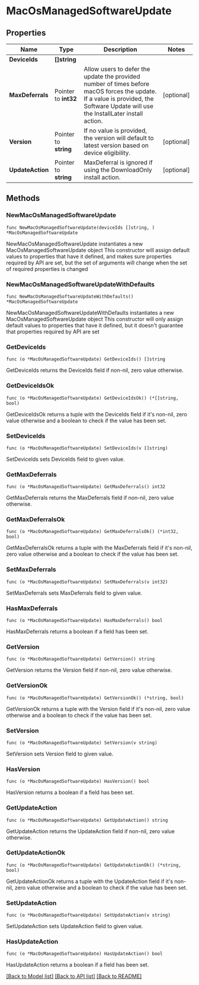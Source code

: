 # MacOsManagedSoftwareUpdate

## Properties

Name | Type | Description | Notes
------------ | ------------- | ------------- | -------------
**DeviceIds** | **[]string** |  | 
**MaxDeferrals** | Pointer to **int32** | Allow users to defer the update the provided number of times before macOS forces the update. If a value is provided, the Software Update will use the InstallLater install action. | [optional] 
**Version** | Pointer to **string** | If no value is provided, the version will default to latest version based on device eligibility. | [optional] 
**UpdateAction** | Pointer to **string** | MaxDeferral is ignored if using the DownloadOnly install action. | [optional] 

## Methods

### NewMacOsManagedSoftwareUpdate

`func NewMacOsManagedSoftwareUpdate(deviceIds []string, ) *MacOsManagedSoftwareUpdate`

NewMacOsManagedSoftwareUpdate instantiates a new MacOsManagedSoftwareUpdate object
This constructor will assign default values to properties that have it defined,
and makes sure properties required by API are set, but the set of arguments
will change when the set of required properties is changed

### NewMacOsManagedSoftwareUpdateWithDefaults

`func NewMacOsManagedSoftwareUpdateWithDefaults() *MacOsManagedSoftwareUpdate`

NewMacOsManagedSoftwareUpdateWithDefaults instantiates a new MacOsManagedSoftwareUpdate object
This constructor will only assign default values to properties that have it defined,
but it doesn't guarantee that properties required by API are set

### GetDeviceIds

`func (o *MacOsManagedSoftwareUpdate) GetDeviceIds() []string`

GetDeviceIds returns the DeviceIds field if non-nil, zero value otherwise.

### GetDeviceIdsOk

`func (o *MacOsManagedSoftwareUpdate) GetDeviceIdsOk() (*[]string, bool)`

GetDeviceIdsOk returns a tuple with the DeviceIds field if it's non-nil, zero value otherwise
and a boolean to check if the value has been set.

### SetDeviceIds

`func (o *MacOsManagedSoftwareUpdate) SetDeviceIds(v []string)`

SetDeviceIds sets DeviceIds field to given value.


### GetMaxDeferrals

`func (o *MacOsManagedSoftwareUpdate) GetMaxDeferrals() int32`

GetMaxDeferrals returns the MaxDeferrals field if non-nil, zero value otherwise.

### GetMaxDeferralsOk

`func (o *MacOsManagedSoftwareUpdate) GetMaxDeferralsOk() (*int32, bool)`

GetMaxDeferralsOk returns a tuple with the MaxDeferrals field if it's non-nil, zero value otherwise
and a boolean to check if the value has been set.

### SetMaxDeferrals

`func (o *MacOsManagedSoftwareUpdate) SetMaxDeferrals(v int32)`

SetMaxDeferrals sets MaxDeferrals field to given value.

### HasMaxDeferrals

`func (o *MacOsManagedSoftwareUpdate) HasMaxDeferrals() bool`

HasMaxDeferrals returns a boolean if a field has been set.

### GetVersion

`func (o *MacOsManagedSoftwareUpdate) GetVersion() string`

GetVersion returns the Version field if non-nil, zero value otherwise.

### GetVersionOk

`func (o *MacOsManagedSoftwareUpdate) GetVersionOk() (*string, bool)`

GetVersionOk returns a tuple with the Version field if it's non-nil, zero value otherwise
and a boolean to check if the value has been set.

### SetVersion

`func (o *MacOsManagedSoftwareUpdate) SetVersion(v string)`

SetVersion sets Version field to given value.

### HasVersion

`func (o *MacOsManagedSoftwareUpdate) HasVersion() bool`

HasVersion returns a boolean if a field has been set.

### GetUpdateAction

`func (o *MacOsManagedSoftwareUpdate) GetUpdateAction() string`

GetUpdateAction returns the UpdateAction field if non-nil, zero value otherwise.

### GetUpdateActionOk

`func (o *MacOsManagedSoftwareUpdate) GetUpdateActionOk() (*string, bool)`

GetUpdateActionOk returns a tuple with the UpdateAction field if it's non-nil, zero value otherwise
and a boolean to check if the value has been set.

### SetUpdateAction

`func (o *MacOsManagedSoftwareUpdate) SetUpdateAction(v string)`

SetUpdateAction sets UpdateAction field to given value.

### HasUpdateAction

`func (o *MacOsManagedSoftwareUpdate) HasUpdateAction() bool`

HasUpdateAction returns a boolean if a field has been set.


[[Back to Model list]](../README.md#documentation-for-models) [[Back to API list]](../README.md#documentation-for-api-endpoints) [[Back to README]](../README.md)



